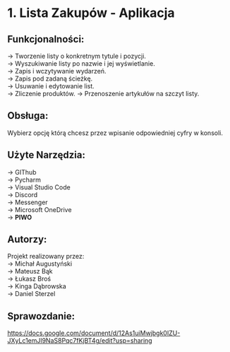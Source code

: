 # 1. Lista Zakupów - Aplikacja
## Funkcjonalności:
-> Tworzenie listy o konkretnym tytule i pozycji.  
-> Wyszukiwanie listy po nazwie i jej wyświetlanie.  
-> Zapis i wczytywanie wydarzeń.  
-> Zapis pod zadaną ścieżkę.  
-> Usuwanie i edytowanie list.  
-> Zliczenie produktów.
-> Przenoszenie artykułów na szczyt listy.

## Obsługa: 
Wybierz opcję którą chcesz przez wpisanie odpowiedniej cyfry w konsoli.
## Użyte Narzędzia:
-> GIThub  
-> Pycharm  
-> Visual Studio Code  
-> Discord  
-> Messenger  
-> Microsoft OneDrive  
-> **PIWO**

## Autorzy:
Projekt realizowany przez:  
-> Michał Augustyński  
-> Mateusz Bąk  
-> Łukasz Broś  
-> Kinga Dąbrowska  
-> Daniel Sterzel  

## Sprawozdanie:
https://docs.google.com/document/d/12As1uiMwjbgk0IZU-JXyLc1emJl9NaS8Pqc7fKjBT4g/edit?usp=sharing
